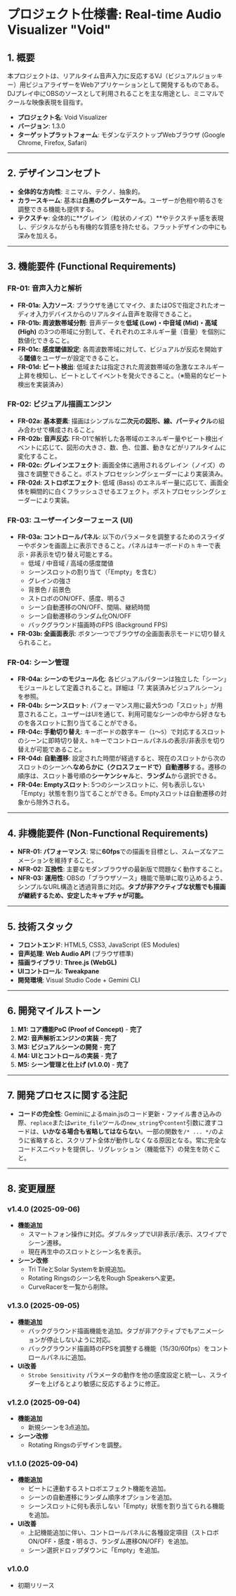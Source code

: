# プロジェクト仕様書: Real-time Audio Visualizer "Void"

## 1. 概要

本プロジェクトは、リアルタイム音声入力に反応するVJ（ビジュアルジョッキー）用ビジュアライザーをWebアプリケーションとして開発するものである。DJプレイ中にOBSのソースとして利用されることを主な用途とし、ミニマルでクールな映像表現を目指す。

- **プロジェクト名**: Void Visualizer
- **バージョン**: 1.3.0
- **ターゲットプラットフォーム**: モダンなデスクトップWebブラウザ (Google Chrome, Firefox, Safari)

---

## 2. デザインコンセプト

- **全体的な方向性**: ミニマル、テクノ、抽象的。
- **カラースキーム**: 基本は**白黒のグレースケール**。ユーザーが色相や明るさを調整できる機能も提供する。
- **テクスチャ**: 全体的に**グレイン（粒状のノイズ）**やテクスチャ感を表現し、デジタルながらも有機的な質感を持たせる。フラットデザインの中にも深みを加える。

---

## 3. 機能要件 (Functional Requirements)

### FR-01: 音声入力と解析

- **FR-01a: 入力ソース**: ブラウザを通じてマイク、またはOSで指定されたオーディオ入力デバイスからのリアルタイム音声を取得できること。
- **FR-01b: 周波数帯域分割**: 音声データを**低域 (Low)・中音域 (Mid)・高域 (High)** の3つの帯域に分割して、それぞれのエネルギー量（音量）を個別に数値化できること。
- **FR-01c: 感度閾値設定**: 各周波数帯域に対して、ビジュアルが反応を開始する**閾値**をユーザーが設定できること。
- **FR-01d: ビート検出**: 低域または指定された周波数帯域の急激なエネルギー上昇を検知し、ビートとしてイベントを発火できること。（※簡易的なビート検出を実装済み）

### FR-02: ビジュアル描画エンジン

- **FR-02a: 基本要素**: 描画はシンプルな**二次元の図形、線、パーティクル**の組み合わせで構成されること。
- **FR-02b: 音声反応**: FR-01で解析した各帯域のエネルギー量やビート検出イベントに応じて、図形の大きさ、数、色、位置、動きなどがリアルタイムに変化すること。
- **FR-02c: グレインエフェクト**: 画面全体に適用されるグレイン（ノイズ）の強さを調整できること。ポストプロセッシングシェーダーにより実装済み。
- **FR-02d: ストロボエフェクト**: 低域 (Bass) のエネルギー量に応じて、画面全体を瞬間的に白くフラッシュさせるエフェクト。ポストプロセッシングシェーダーにより実装。

### FR-03: ユーザーインターフェース (UI)

- **FR-03a: コントロールパネル**: 以下のパラメータを調整するためのスライダーやボタンを画面上に表示できること。パネルはキーボードの `h` キーで表示・非表示を切り替え可能とする。
  - 低域 / 中音域 / 高域の感度閾値
  - シーンスロットの割り当て（「Empty」を含む）
  - グレインの強さ
  - 背景色 / 前景色
  - ストロボのON/OFF、感度、明るさ
  - シーン自動遷移のON/OFF、間隔、継続時間
  - シーン自動遷移のランダム化ON/OFF
  - バックグラウンド描画時のFPS (Background FPS)
- **FR-03b: 全画面表示**: ボタン一つでブラウザの全画面表示モードに切り替えられること。

### FR-04: シーン管理

- **FR-04a: シーンのモジュール化**: 各ビジュアルパターンは独立した「シーン」モジュールとして定義されること。詳細は「7. 実装済みビジュアルシーン」を参照。
- **FR-04b: シーンスロット**: パフォーマンス用に最大5つの「スロット」が用意されること。ユーザーはUIを通じて、利用可能なシーンの中から好きなものを各スロットに割り当てることができる。
- **FR-04c: 手動切り替え**: キーボードの数字キー（`1`～`5`）で対応するスロットのシーンに即時切り替え、`h`キーでコントロールパネルの表示/非表示を切り替えが可能であること。
- **FR-04d: 自動遷移**: 設定された時間が経過すると、現在のスロットから次のスロットのシーンへ**なめらかに（クロスフェードで）自動遷移**する。遷移の順序は、スロット番号順の**シーケンシャル**と、**ランダム**から選択できる。
- **FR-04e: Emptyスロット**: 5つのシーンスロットに、何も表示しない「Empty」状態を割り当てることができる。Emptyスロットは自動遷移の対象から除外される。

---

## 4. 非機能要件 (Non-Functional Requirements)

- **NFR-01: パフォーマンス**: 常に**60fps**での描画を目標とし、スムーズなアニメーションを維持すること。
- **NFR-02: 互換性**: 主要なモダンブラウザの最新版で問題なく動作すること。
- **NFR-03: 運用性**: OBSの「ブラウザソース」機能で簡単に取り込めるよう、シンプルなURL構造と透過背景に対応。**タブが非アクティブな状態でも描画が継続するため、安定したキャプチャが可能。**

---

## 5. 技術スタック

- **フロントエンド**: HTML5, CSS3, JavaScript (ES Modules)
- **音声処理**: **Web Audio API** (ブラウザ標準)
- **描画ライブラリ**: **Three.js (WebGL)**
- **UIコントロール**: **Tweakpane**
- **開発環境**: Visual Studio Code + Gemini CLI

---

## 6. 開発マイルストーン

1.  **M1: コア機能PoC (Proof of Concept)** - **完了**
2.  **M2: 音声解析エンジンの実装** - **完了**
3.  **M3: ビジュアルシーンの開発** - **完了**
4.  **M4: UIとコントロールの実装** - **完了**
5.  **M5: シーン管理と仕上げ (v1.0.0)** - **完了**

---

## 7. 開発プロセスに関する注記

- **コードの完全性**: Geminiによるmain.jsのコード更新・ファイル書き込みの際、`replace`または`write_file`ツールの`new_string`や`content`引数に渡すコードは、**いかなる場合も省略してはならない**。一部の関数を`/* ... */`のように省略すると、スクリプト全体が動作しなくなる原因となる。常に完全なコードスニペットを提供し、リグレッション（機能低下）の発生を防ぐこと。

---

## 8. 変更履歴

### v1.4.0 (2025-09-06)
- **機能追加**
  - スマートフォン操作に対応。ダブルタップでUI非表示/表示、スワイプでシーン遷移。
  - 現在再生中のスロットとシーン名を表示。
- **シーン改修**
  - Tri TileとSolar Systemを新規追加。
  - Rotating Ringsのシーン名をRough Speakersへ変更。
  - CurveRacerを一覧から削除。

### v1.3.0 (2025-09-05)
- **機能追加**
  - バックグラウンド描画機能を追加。タブが非アクティブでもアニメーションが停止しないように対応。
  - バックグラウンド描画時のFPSを調整する機能（15/30/60fps）をコントロールパネルに追加。
- **UI改善**
  - `Strobe Sensitivity` パラメータの動作を他の感度設定と統一し、スライダーを上げるとより敏感に反応するように修正。

### v1.2.0 (2025-09-04)
- **機能追加**
  - 新規シーンを3点追加。
- **シーン改修**
  - Rotating Ringsのデザインを調整。

### v1.1.0 (2025-09-04)
- **機能追加**
  - ビートに連動するストロボエフェクト機能を追加。
  - シーンの自動遷移にランダム順序オプションを追加。
  - シーンスロットに何も表示しない「Empty」状態を割り当てられる機能を追加。
- **UI改善**
  - 上記機能追加に伴い、コントロールパネルに各種設定項目（ストロボON/OFF・感度・明るさ、ランダム遷移ON/OFF）を追加。
  - シーン選択ドロップダウンに「Empty」を追加。

### v1.0.0
- 初期リリース
